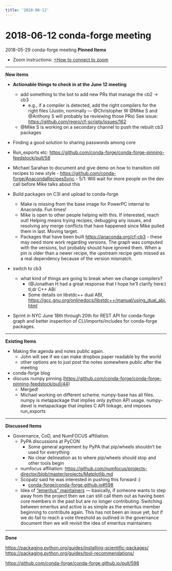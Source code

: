 ```yaml
---
title: '2018-06-12'
---
```

# 2018-06-12 conda-forge meeting
2018-05-29 conda-forge meeting
**Pinned Items**


- Zoom instructions: [+How to connect to zoom](https://paper.dropbox.com/doc/How-to-connect-to-zoom-odl94oveHyiRv6UqTtZE5) 
----------

**New items**

- **Actionable things to check in at the June 12 meeting**
    - add something to the bot to add new PRs that manage the cb2 → cb3
        - e.g., if a compiler is detected, add the right compilers for the right files (Justin, nominally — @Christopher W @Mike S and @Anthony S will probably be reviewing those PRs) See issue: https://github.com/regro/cf-scripts/issues/162
    - @Mike S is working on a secondary channel to push the rebuilt cb3 packages
- Finding a good solution to sharing passwords among core


- Run_exports etc: https://github.com/conda-forge/conda-forge-pinning-feedstock/pull/58
- Michael Sarahan to document and give demo on how to transition old recipes to new style
        - https://github.com/conda-forge/AnacondaRecipesSync
        - 5/1: Will wait for more people on the dev call before Mike talks about this
- Build packages on C3I and upload to conda-forge
    - Make is missing from the base image for PowerPC internal to Anaconda. Fun times!
    - Mike is open to other people helping with this.  If interested, reach out!  Helping means trying recipes, debugging any issues, and resolving any merge conflicts that have happened since Mike pulled them in last.  Moving target.
    - Packages that have been built https://anaconda.org/cf-cb3 - these may need more work regarding versions.  The graph was computed with the versions, but probably should have ignored them.  When a pin is older than a newer recipe, the upstream recipe gets missed as a real dependency because of the version mismatch.
- switch to cb3
    - what kind of things are going to break when we change compilers?
        - (@Jonathan H had a great response that I hope he’ll clarify here:) tl;dr C++ ABI
        - Some details on libstdc++ dual ABI, https://gcc.gnu.org/onlinedocs/libstdc++/manual/using_dual_abi.html
- Sprint in NYC June 18th through 20th for REST API for conda-forge graph and better inspection of CLI/imports/includes for conda-forge packages.
----------

**Existing Items**

- Making the agenda and notes public again.
    - John will see if we can make dropbox paper readable by the world
    - other options are to just post the notes somewhere public after the meeting
- conda-forge blog
- discuss numpy pinning (https://github.com/conda-forge/conda-forge-pinning-feedstock/pull/44)
    - Merged!
    - Michael working on different scheme.  numpy-base has all files.  numpy is metapackage that implies only python API usage.  numpy-devel is metapackage that implies C API linkage, and imposes run_exports
----------

**Discussed Items**

- Governance, CoD, and NumFOCUS affiliation.
    - PyPA discussions at PyCON
        - Some general agreement by PyPA that pip/wheels shouldn’t be used for everything
        - No clear delineation as to where pip/wheels should stop and other tools begin
    - numfocus affiliation: https://github.com/numfocus/projects-director/blob/master/projects/Matplotlib.md
    - Scopatz said he was interested in pushing this forward :)
        - [conda-forge/conda-forge.github.io#598](https://github.com/conda-forge/conda-forge.github.io/pull/598)
    - Idea of [“emeritus” maintainers](https://github.com/envoyproxy/envoy/blob/master/OWNERS.md) — basically, if someone wants to step away from the project then we can still call them out as having been core members in the past but are no longer contributing. Switching between emeritus and active is as simple as the emeritus member beginning to contribute again. This has not been an issue yet, but if we do fail to reach a vote threshold as outlined in the governance document then we will revisit the idea of emeritus maintainers
----------

**Done**

https://packaging.python.org/guides/installing-scientific-packages/
https://packaging.python.org/guides/tool-recommendations/


https://github.com/conda-forge/conda-forge.github.io/pull/598


